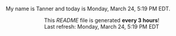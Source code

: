 My name is Tanner and today is Monday, March 24, 5:19 PM EDT.

<p align="center">This <i>README</i> file is generated <b>every 3 hours</b>!</br>Last refresh: Monday, March 24, 5:19 PM EDT<br /></p>

